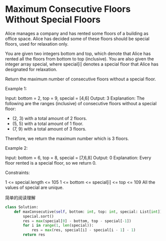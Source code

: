 # Maximum Consecutive Floors Without Special Floors

Alice manages a company and has rented some floors of a building as office space. Alice has decided some of these floors should be special floors, used for relaxation only.

You are given two integers bottom and top, which denote that Alice has rented all the floors from bottom to top (inclusive). You are also given the integer array special, where special[i] denotes a special floor that Alice has designated for relaxation.

Return the maximum number of consecutive floors without a special floor.

Example 1:

Input: bottom = 2, top = 9, special = [4,6]
Output: 3
Explanation: The following are the ranges (inclusive) of consecutive floors without a special floor:

- (2, 3) with a total amount of 2 floors.
- (5, 5) with a total amount of 1 floor.
- (7, 9) with a total amount of 3 floors.

Therefore, we return the maximum number which is 3 floors.

Example 2:

Input: bottom = 6, top = 8, special = [7,6,8]
Output: 0
Explanation: Every floor rented is a special floor, so we return 0.

Constraints:

1 <= special.length <= 105
1 <= bottom <= special[i] <= top <= 109
All the values of special are unique.

简单的阅读理解

```python
class Solution:
    def maxConsecutive(self, bottom: int, top: int, special: List[int]) -> int:
        special.sort()
        res = max(special[0] - bottom, top - special[-1])
        for i in range(1, len(special)):
            res = max(res, special[i] - special[i - 1] - 1)
        return res
```
